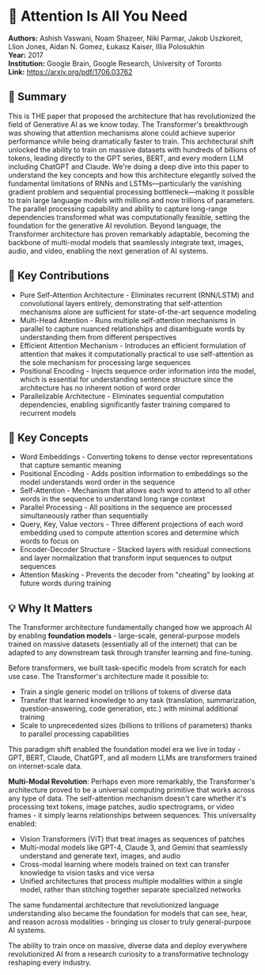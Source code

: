 # 🧠 Attention Is All You Need

**Authors:**  Ashish Vaswani, Noam Shazeer, Niki Parmar, Jakob Uszkoreit, Llion Jones, Aidan N. Gomez, Łukasz Kaiser, Illia Polosukhin  
**Year:**  2017  
**Institution:**  Google Brain, Google Research, University of Toronto  
**Link:**   https://arxiv.org/pdf/1706.03762  

## 🌟 Summary

This is THE paper that proposed the architecture that has revolutionized the field of Generative AI as we know today. The Transformer's breakthrough was showing that attention mechanisms alone could achieve superior performance while being dramatically faster to train. This architectural shift unlocked the ability to train on massive datasets with hundreds of billions of tokens, leading directly to the GPT series, BERT, and every modern LLM including ChatGPT and Claude.
We're doing a deep dive into this paper to understand the key concepts and how this architecture elegantly solved the fundamental limitations of RNNs and LSTMs—particularly the vanishing gradient problem and sequential processing bottleneck—making it possible to train large language models with millions and now trillions of parameters. The parallel processing capability and ability to capture long-range dependencies transformed what was computationally feasible, setting the foundation for the generative AI revolution. Beyond language, the Transformer architecture has proven remarkably adaptable, becoming the backbone of multi-modal models that seamlessly integrate text, images, audio, and video, enabling the next generation of AI systems.

## 🚀 Key Contributions

- Pure Self-Attention Architecture - Eliminates recurrent (RNN/LSTM) and convolutional layers entirely, demonstrating that self-attention mechanisms alone are sufficient for state-of-the-art sequence modeling
- Multi-Head Attention - Runs multiple self-attention mechanisms in parallel to capture nuanced relationships and disambiguate words by understanding them from different perspectives
- Efficient Attention Mechanism - Introduces an efficient formulation of attention that makes it computationally practical to use self-attention as the sole mechanism for processing large sequences
- Positional Encoding - Injects sequence order information into the model, which is essential for understanding sentence structure since the architecture has no inherent notion of word order
- Parallelizable Architecture - Eliminates sequential computation dependencies, enabling significantly faster training compared to recurrent models

## 📘 Key Concepts

- Word Embeddings - Converting tokens to dense vector representations that capture semantic meaning
- Positional Encoding - Adds position information to embeddings so the model understands word order in the sequence
- Self-Attention - Mechanism that allows each word to attend to all other words in the sequence to understand long range context
- Parallel Processing - All positions in the sequence are processed simultaneously rather than sequentially
- Query, Key, Value vectors - Three different projections of each word embedding used to compute attention scores and determine which words to focus on
- Encoder-Decoder Structure - Stacked layers with residual connections and layer normalization that transform input sequences to output sequences
- Attention Masking - Prevents the decoder from "cheating" by looking at future words during training

## 💡 Why It Matters

The Transformer architecture fundamentally changed how we approach AI by enabling **foundation models** - large-scale, general-purpose models trained on massive datasets (essentially all of the internet) that can be adapted to any downstream task through transfer learning and fine-tuning.

Before transformers, we built task-specific models from scratch for each use case. The Transformer's architecture made it possible to:
- Train a single generic model on trillions of tokens of diverse data
- Transfer that learned knowledge to any task (translation, summarization, question-answering, code generation, etc.) with minimal additional training
- Scale to unprecedented sizes (billions to trillions of parameters) thanks to parallel processing capabilities

This paradigm shift enabled the foundation model era we live in today - GPT, BERT, Claude, ChatGPT, and all modern LLMs are transformers trained on internet-scale data. 

**Multi-Modal Revolution**: Perhaps even more remarkably, the Transformer's architecture proved to be a universal computing primitive that works across any type of data. The self-attention mechanism doesn't care whether it's processing text tokens, image patches, audio spectrograms, or video frames - it simply learns relationships between sequences. This universality enabled:
- Vision Transformers (ViT) that treat images as sequences of patches
- Multi-modal models like GPT-4, Claude 3, and Gemini that seamlessly understand and generate text, images, and audio
- Cross-modal learning where models trained on text can transfer knowledge to vision tasks and vice versa
- Unified architectures that process multiple modalities within a single model, rather than stitching together separate specialized networks

The same fundamental architecture that revolutionized language understanding also became the foundation for models that can see, hear, and reason across modalities - bringing us closer to truly general-purpose AI systems.

The ability to train once on massive, diverse data and deploy everywhere revolutionized AI from a research curiosity to a transformative technology reshaping every industry.

